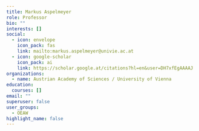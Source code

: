 ```yaml
---
title: Markus Aspelmeyer
role: Professor
bio: ""
interests: []
social:
  - icon: envelope
    icon_pack: fas
    link: mailto:markus.aspelmeyer@univie.ac.at
  - icon: google-scholar
    icon_pack: ai
    link: https://scholar.google.at/citations?hl=en&user=DH7xfEgAAAAJ
organizations:
  - name: Austrian Academy of Sciences / University of Vienna
education:
  courses: []
email: ""
superuser: false
user_groups:
  - OEAW
highlight_name: false
---
```

